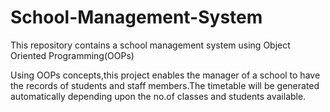 # School-Management-System
This repository contains a school management system using Object Oriented Programming(OOPs)

Using OOPs concepts,this project enables the manager of a school to have the records of students and staff members.The timetable will be generated automatically depending upon the no.of classes and students available.  
